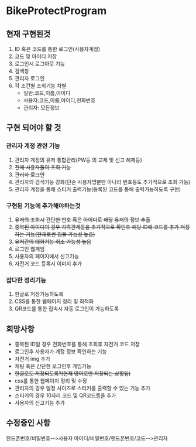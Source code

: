 # BikeProtectProgram
## 현재 구현된것
1. ID 혹은 코드를 통한 로그인(사용자계정)
2. 코드 및 아이디 저장
3. 로그인시 로그아웃 기능
4. 검색창
5. 관리자 로그인
6. 각 조건별 조회기능 차별
    * 일반:코드,이름,아이디
    * 사용자:코드,이름,아이디,전화번호
    * 관리자: 모든정보

## 구현 되어야 할 것
### 관리자 계정 관련 기능
1. 관리자 계정의 유저 통합관리(PW등 의 교체 및 신고 해제등)
2. ~~전체 사용자들의 조회 기능~~
3. ~~관리자 로그인~~
4. 관리자의 검색기능 강화(단순 사용자명뿐만 아니라 번호등도 추가적으로 조회 가능)
5. 관리자 계정을 통해 스티커 출력기능(등록된 코드를 통해 출력가능하도록 구현)

### 구현된 기능에 추가해야하는것 
1. ~~유저의 조회시 간단한 번호 혹은 아이디로 해당 유저의 정보 추출~~
2. ~~중복된 아이디의 경우 가족관계등을 추가적으로 확인후 해당 ID에 코드를 추가 저장하는 기능(현재로썬 힘들 가능성 높음)~~
3. ~~유저간의 대화기능 취소 가능성 높음~~
4. 로그인 웹게임
5. 사용자의 페이지에서 신고기능
6. 자전거 코드 등록시 이미지 추가

### 잡다한 정리기능
1. 한글로 저장가능하도록
2. CSS를 통한 웹페이지 정리 및 최적화
3. QR코드를 통한 접속시 자동 로그인이 가능하도록

## 희망사항
* 중복된 ID일 경우 전화번호를 통해 조회후 자전거 코드 저장
* 로그인후 사용자가 계정 정보 확인하는 기능
* 자전거 img 추가
* 채팅 혹은 간단한 로그인후 게임기능
* ~~한글로도 저장되도록?(현재 영어로만 저장되는 상황임)~~
* css를 통한 웹페이지 정리 및 수정
* 관리자의 경우 일정 사이즈로 스티커를 출력할 수 있는 기능 추가
* 스티커의 경우 10자리 코드 및 QR코드등을 추가
* 사용자의 신고기능 추가

## 수정중인 사항
핸드폰번호/비밀번호-->사용자
아이디/비밀번호/핸드폰번호/코드-->관리자